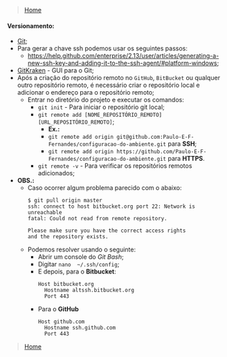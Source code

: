 > [Home](README.md)

#### Versionamento:

* [Git](https://git-scm.com/);
* Para gerar a chave ssh podemos usar os seguintes passos:
  - https://help.github.com/enterprise/2.13/user/articles/generating-a-new-ssh-key-and-adding-it-to-the-ssh-agent/#platform-windows;
* [GitKraken](https://www.gitkraken.com/) - GUI para o Git;
* Após a criação do repositório remoto no `GitHub`, `BitBucket` ou qualquer outro repositório remoto, é necessário criar o repositório local e adicionar o endereço para o repositório remoto;
  - Entrar no diretório do projeto e executar os comandos:
    - `git init` - Para iniciar o repositório git local;
	- `git remote add [NOME_REPOSITÓRIO_REMOTO] [URL_REPOSITÓRIO_REMOTO]`;
	  - **Ex.:**
	  - `git remote add origin git@github.com:Paulo-E-F-Fernandes/configuracao-do-ambiente.git` para **SSH**;
	  - `git remote add origin https://github.com/Paulo-E-F-Fernandes/configuracao-do-ambiente.git` para **HTTPS**.
	- `git remote -v` - Para verificar os repositórios remotos adicionados;
* **OBS.:**
  - Caso ocorrer algum problema parecido com o abaixo:
    ```
    $ git pull origin master
    ssh: connect to host bitbucket.org port 22: Network is unreachable
    fatal: Could not read from remote repository.

    Please make sure you have the correct access rights
    and the repository exists.
    ```
  - Podemos resolver usando o seguinte:
    - Abrir um console do *Git Bash*;
    - Digitar `nano  ~/.ssh/config`;
    - E depois, para o **Bitbucket**:
      ```
      Host bitbucket.org
        Hostname altssh.bitbucket.org
        Port 443
      ```
	- Para o **GitHub**
	  ```
	  Host github.com
	    Hostname ssh.github.com
		Port 443
	  ```

> [Home](README.md)

